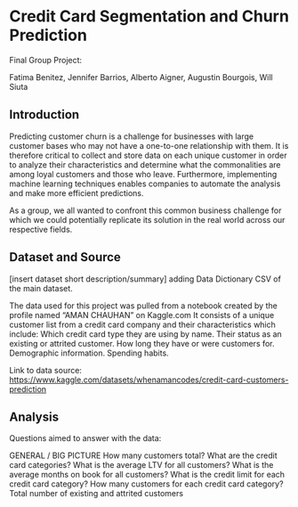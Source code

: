 # Credit Card Segmentation and Churn Prediction

Final Group Project:

Fatima Benitez, Jennifer Barrios, Alberto Aigner, Augustin Bourgois, Will Siuta

## Introduction
Predicting customer churn is a challenge for businesses with large customer bases who may not have a one-to-one relationship with them. It is therefore critical to collect and store data on each unique customer in order to analyze their characteristics and determine what the commonalities are among loyal customers and those who leave. Furthermore, implementing machine learning techniques enables companies to automate the analysis and make more efficient predictions.

As a group, we all wanted to confront this common business challenge for which we could potentially replicate its solution in the real world across our respective fields.

## Dataset and Source
[insert dataset short description/summary]
adding Data Dictionary CSV of the main dataset. 

The data used for this project was pulled from a notebook created by the profile named “AMAN CHAUHAN” on Kaggle.com It consists of a unique customer list from a credit card company and their characteristics which include: 
Which credit card type they are using by name.
Their status as an existing or attrited customer.
How long they have or were customers for.
Demographic information.
Spending habits.

Link to data source: https://www.kaggle.com/datasets/whenamancodes/credit-card-customers-prediction

## Analysis
Questions aimed to answer with the data:

GENERAL / BIG PICTURE
How many customers total?
What are the credit card categories?
What is the average LTV for all customers?
What is the average months on book for all customers?
What is the credit limit for each credit card category?
How many customers for each credit card category?
Total number of existing and attrited customers

